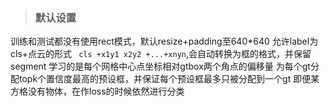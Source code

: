 > ### 默认设置
训练和测试都没有使用rect模式，默认resize+padding至640*640
允许label为cls+点云的形式 ` cls +x1y1 x2y2 +...+xnyn`,会自动转换为框的格式，并保留segment
学习的是每个网格中心点坐标相对gtbox两个角点的偏移量
为每个gt分配topk个置信度最高的预设框，并保证每个预设框最多只被分配到一个gt
即便某方格没有物体，在作loss的时候依然进行分类